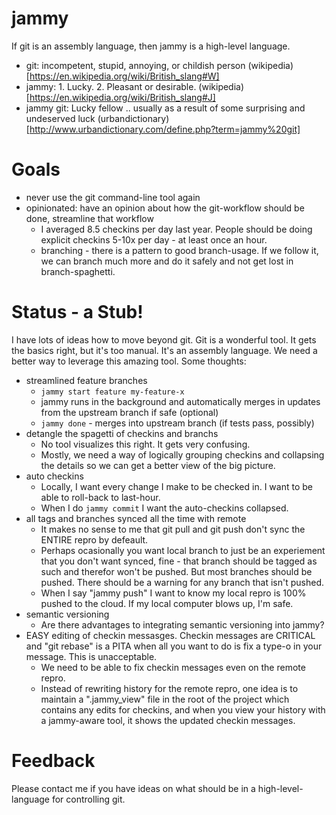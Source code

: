 # jammy
If git is an assembly language, then jammy is a high-level language.

* git: incompetent, stupid, annoying, or childish person (wikipedia)[https://en.wikipedia.org/wiki/British_slang#W]
* jammy: 1. Lucky. 2. Pleasant or desirable. (wikipedia)[https://en.wikipedia.org/wiki/British_slang#J]
* jammy git: Lucky fellow .. usually as a result of some surprising and undeserved luck (urbandictionary)[http://www.urbandictionary.com/define.php?term=jammy%20git]

# Goals

* never use the git command-line tool again
* opinionated: have an opinion about how the git-workflow should be done, streamline that workflow
  * I averaged 8.5 checkins per day last year. People should be doing explicit checkins 5-10x per day - at least once an hour.
  * branching - there is a pattern to good branch-usage. If we follow it, we can branch much more and do it safely and not get lost in branch-spaghetti.

# Status - a Stub!

I have lots of ideas how to move beyond git. Git is a wonderful tool. It gets the basics right, but it's too manual. It's an assembly language. We need a better way to leverage this amazing tool. Some thoughts:

* streamlined feature branches
  * `jammy start feature my-feature-x`
  * jammy runs in the background and automatically merges in updates from the upstream branch if safe (optional)
  * `jammy done` - merges into upstream branch (if tests pass, possibly)
* detangle the spagetti of checkins and branchs
  * No tool visualizes this right. It gets very confusing.
  * Mostly, we need a way of logically grouping checkins and collapsing the details so we can get a better view of the big picture.
* auto checkins
  * Locally, I want every change I make to be checked in. I want to be able to roll-back to last-hour.
  * When I do `jammy commit` I want the auto-checkins collapsed.
* all tags and branches synced all the time with remote
  * It makes no sense to me that git pull and git push don't sync the ENTIRE repro by defeault.
  * Perhaps ocasionally you want local branch to just be an experiement that you don't want synced, fine - that branch should be tagged as such and therefor won't be pushed. But most branches should be pushed. There should be a warning for any branch that isn't pushed.
  * When I say "jammy push" I want to know my local repro is 100% pushed to the cloud. If my local computer blows up, I'm safe.
* semantic versioning
  * Are there advantages to integrating semantic versioning into jammy?
* EASY editing of checkin messasges. Checkin messages are CRITICAL and "git rebase" is a PITA when all you want to do is fix a type-o in your message. This is unacceptable.
  * We need to be able to fix checkin messages even on the remote repro.
  * Instead of rewriting history for the remote repro, one idea is to maintain a ".jammy_view" file in the root of the project which contains any edits for checkins, and when you view your history with a jammy-aware tool, it shows the updated checkin messages.

# Feedback

Please contact me if you have ideas on what should be in a high-level-language for controlling git.